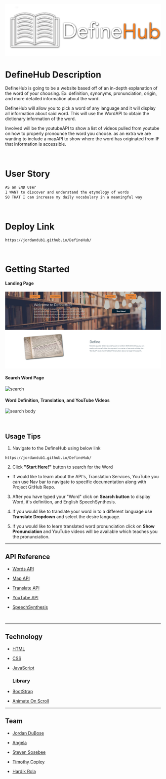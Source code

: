 ![Logo](./assets/images/bright-logo-shadow.png)

# DefineHub Description

DefineHub is going to be a website based off of an in-depth explanation of the word of your choosing. Ex: definition, synonyms, pronunciation, origin, and more detailed information about the word.

DefineHub will allow you to pick a word of any language and it will display all information about said word. This will use the WordAPI to obtain the dictionary information of the word.

Involved will be the youtubeAPI to show a list of videos pulled from youtube on how to properly pronounce the word you choose. as an extra we are wanting to include a mapAPI to show where the word has originated from IF that information is accessible.

<br>

# User Story

```
AS an END User
I WANT to discover and understand the etymology of words
SO THAT I can increase my daily vocabulary in a meaningful way
```

<br>

# Deploy Link

```
https://jordandub1.github.io/DefineHub/
```

<br>

# Getting Started

#### Landing Page

![Web screenshot](./assets/images/Landingpage.PNG)

#### Search Word Page

![search](https://user-images.githubusercontent.com/75288748/134219112-f5038bc3-55a6-4461-9863-ee2a2e976dbe.png)

#### Word Definition, Translation, and YouTube Videos

![search body](https://user-images.githubusercontent.com/75288748/134219120-a3a2094f-3c79-4935-89b7-542b3fd696ad.png)

<br>

## Usage Tips

1. Navigate to the DefineHub using below link

```
https://jordandub1.github.io/DefineHub/
```

2. Click <b>"Start Here!"</b> button to search for the Word

- If would like to learn about the API's, Translation Services, YouTube you can use Nav bar to navigate to specific documentation along with Project GitHub Repo.

3. After you have typed your "Word" click on <b>Search button</b> to display Word, it's definition, and English SpeechSynthesis.

4. If you would like to translate your word in to a different language use <b>Translate Dropdown</b> and select the desire language.

5. If you would like to learn translated word pronunciation click on <b>Show Pronunciation</b> and YouTube videos will be available which teaches you the pronunciation.

---

## API Reference

- [Words API](https://www.wordsapi.com/)

- [Map API](https://developer.mapquest.com/)

- [Translate API](https://libretranslate.com/)

- [YouTube API](https://developers.google.com/youtube/documentation)

- [SpeechSynthesis](https://developer.mozilla.org/en-US/docs/Web/API/SpeechSynthesis)

<br>

---

## Technology

- [HTML]()
- [CSS]()
- [JavaScript]()

  ### Library

- [BootStrap](https://getbootstrap.com/)
- [Animate On Scroll](https://michalsnik.github.io/aos/)

---

## Team

- [Jordan DuBose](https://github.com/jordandub1)

- [Angela ](https://github.com/aakrider)

- [Steven Sosebee](https://github.com/steven-sosebee)

- [Timothy Copley](https://github.com/Alex-copley)

- [Hardik Rola](https://github.com/hrsautomation20)

